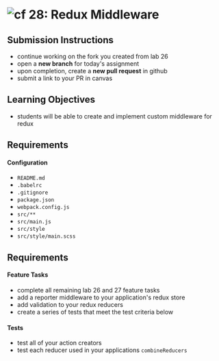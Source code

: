 ![cf](https://i.imgur.com/7v5ASc8.png) 28: Redux Middleware
======

## Submission Instructions
* continue working on the fork you created from lab 26
* open a **new branch** for today's assignment
* upon completion, create a **new pull request** in github
* submit a link to your PR in canvas

## Learning Objectives
* students will be able to create and implement custom middleware for redux

## Requirements
#### Configuration  
* `README.md`
* `.babelrc`
* `.gitignore`
* `package.json`
* `webpack.config.js`
* `src/**`
* `src/main.js`
* `src/style`
* `src/style/main.scss`

## Requirements  
#### Feature Tasks
* complete all remaining lab 26 and 27 feature tasks
* add a reporter middleware to your application's redux store
* add validation to your redux reducers
* create a series of tests that meet the test criteria below

#### Tests
* test all of your action creators
* test each reducer used in your applications `combineReducers`
